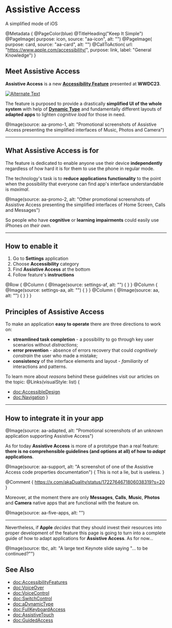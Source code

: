 # Assistive Access

A simplified mode of iOS

@Metadata {
    @PageColor(blue)
    @TitleHeading("Keep It Simple")
    @PageImage(
               purpose: icon, 
               source: "aa-icon", 
               alt: "")
    @PageImage(
               purpose: card, 
               source: "aa-card", 
               alt: "")
    @CallToAction(
                url: "https://www.apple.com/accessibility/",
                purpose: link, 
                label: "General Knowledge")
}


## Meet Assistive Access
**Assistive Access** is a new [**Accessibility Feature**](<doc:AccessibilityFeatures>) presented at **WWDC23**. 

[![Alternate Text](aa-wwdc)](https://developer.apple.com/wwdc23/10032)

The feature is purposed to provide a drastically **simplified UI of the whole system** with help of [**Dynamic Type**](<doc:DynamicType>) and fundamentally different layouts of **adapted apps** to lighten *cognitive load* for those in need. 

@Image(source: aa-promo-1, alt: "Promotional screenshots of Assistive Access presenting the simplified interfaces of Music, Photos and Camera")

------------------------------------------------------


## What Assistive Access is for
The feature is dedicated to enable anyone use their device **independently** regardless of how hard it is for them to use the phone in regular mode. 

The technology's task is to **reduce applications functionality** to the point when the possibility that everyone can find app's interface understandable is *maximal*. 

@Image(source: aa-promo-2, alt: "Other promotional screenshots of Assistive Access presenting the simplified interfaces of Home Screen, Calls and Messages")


So people who have **cognitive** or **learning impairments** could easily use iPhones *on their own*. 

------------------------------------------------------

## How to enable it
1. Go to **Settings** application
2. Choose **Accessibility** category
3. Find **Assistive Access** at the bottom
4. Follow feature's **instructions**

@Row {
    @Column {
       @Image(source: settings-af, alt: "") {
       }
    }
   @Column {
      @Image(source: settings-aa, alt: "") {
      }
   }
   @Column {
      @Image(source: aa, alt: "") {
      }
   }
}

## Principles of Assistive Access
To make an application **easy to operate** there are three directions to work on: 
- **streamlined task completion** - a possibility to go through key user scenarios without *distractions*;
- **error prevention** - absence of errors recovery that could *cognitively constrain* the user who made a mistake;
- **consistency** of the interface elements and layout - *familiarity* of interactions and patterns.

To learn more about *reasons* behind these guidelines visit our articles on the topic:
@Links(visualStyle: list) {
   - <doc:AccessibleDesign>
   - <doc:Navigation>
}

------------------------------------------------------

## How to integrate it in your app

@Image(source: aa-adapted, alt: "Promotional screenshots of an unknown application supporting Assistive Access")

As for today **Assistive Access** is more of a prototype than a real feature: **there is no comprehensible guidelines (and options at all) of how to *adapt* applications**. 

@Image(source: aa-support, alt: "A screenshot of one of the Assistive Access code properties documentation") {
    This is not a lie, but is useless.
}

@Comment {
    https://x.com/akaDuality/status/1722764671806038319?s=20
}

Moreover, at the moment there are only **Messages**, **Calls**, **Music**, **Photos** and **Camera** native apps that are functional with the feature on. 

@Image(source: aa-five-apps, alt: "")

------------------------------------------------------

Nevertheless, if **Apple** *decides* that they should invest their resources into proper development of the feature this page is going to turn into a complete guide of how to adapt applications for **Assistive Access**. As for now...

@Image(source: tbc, alt: "A large text Keynote slide saying \"... to be continued?\"")

## See Also
- <doc:AccessibilityFeatures>
- <doc:VoiceOver>
- <doc:VoiceControl>
- <doc:SwitchControl>
- <doc:aDynamicType>
- <doc:FullKeyboardAccess>
- <doc:AssistiveTouch>
- <doc:GuidedAccess>

